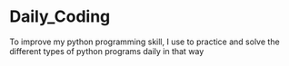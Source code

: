 # Daily_Coding
 To improve my python programming skill, I use to practice and solve the different types of python programs daily in that way 